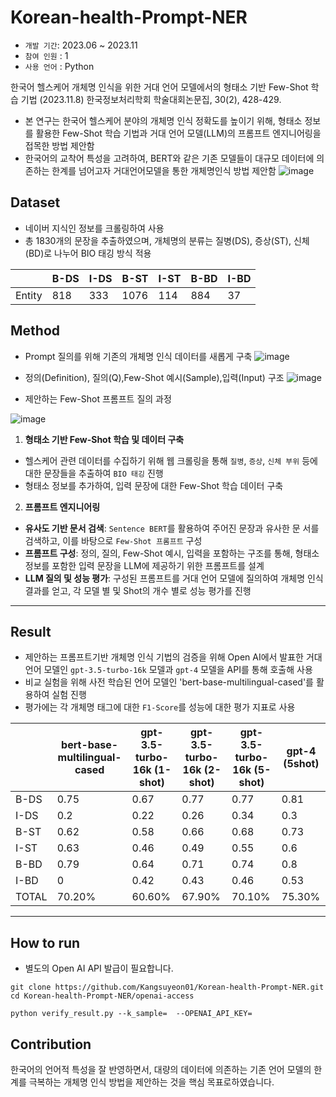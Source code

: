 # Korean-health-Prompt-NER

- `개발 기간`: 2023.06 ~ 2023.11
- `참여 인원` : 1
- `사용 언어` : Python


한국어 헬스케어 개체명 인식을 위한 거대 언어 모델에서의 형태소 기반 Few-Shot 학습 기법 (2023.11.8) 한국정보처리학회 학술대회논문집, 30(2), 428-429. 


- 본 연구는 한국어 헬스케어 분야의 개체명 인식 정확도를 높이기 위해, 형태소 정보를 활용한 Few-Shot 학습 기법과 거대 언어 모델(LLM)의 프롬프트 엔지니어링을 접목한 방법 제안함
- 한국어의 교착어 특성을 고려하여, BERT와 같은 기존 모델들이 대규모 데이터에 의존하는 한계를 넘어고자 거대언어모델을 통한 개체명인식 방법 제안함
![image](https://github.com/Kangsuyeon01/Korean-health-Prompt-NER/assets/94098065/252fa130-6e79-4c96-81dd-42f1c1a93d26)

## Dataset
- 네이버 지식인 정보를 크롤링하여 사용
- 총 1830개의 문장을 추출하였으며, 개체명의 분류는 질병(DS), 증상(ST), 신체(BD)로 나누어 BIO 태깅 방식 적용

|      | B-DS | I-DS | B-ST | I-ST | B-BD | I-BD |
|------|------|------|------|------|------|------|
| Entity| 818  | 333  | 1076 | 114  | 884  | 37   |

## Method
- Prompt 질의를 위해 기존의 개체명 인식 데이터를 새롭게 구축
![image](https://github.com/Kangsuyeon01/Korean-health-Prompt-NER/assets/94098065/3a6742f4-f72a-43ba-836a-3a6fefbc350f)

- 정의(Definition), 질의(Q),Few-Shot 예시(Sample),입력(Input) 구조
![image](https://github.com/Kangsuyeon01/Korean-health-Prompt-NER/assets/94098065/b8555668-c944-4ddf-ac6e-8b3850630d70)

- 제안하는 Few-Shot 프롬프트 질의 과정
  
![image](https://github.com/Kangsuyeon01/Korean-health-Prompt-NER/assets/94098065/1df6d869-60e7-4949-8113-7a0b7ea9bc6c)


1. __형태소 기반 Few-Shot 학습 및 데이터 구축__
  - 헬스케어 관련 데이터를 수집하기 위해 웹 크롤링을 통해 `질병`, `증상`, `신체 부위` 
    등에 대한 문장들을 추출하여 `BIO 태깅` 진행
  - 형태소 정보를 추가하여, 입력 문장에 대한 Few-Shot 학습 데이터 구축
2. __프롬프트 엔지니어링__
  - __유사도 기반 문서 검색__: `Sentence BERT`를 활용하여 주어진 문장과 유사한 문
    서를 검색하고, 이를 바탕으로 `Few-Shot 프롬프트` 구성
  - __프롬프트 구성__: 정의, 질의, Few-Shot 예시, 입력을  포함하는 구조를 통해, 
    형태소 정보를 포함한 입력 문장을 LLM에 제공하기 위한 프롬프트를 설계
  - __LLM 질의 및 성능 평가__: 구성된 프롬프트를 거대 언어 모델에 질의하여 개체명 
    인식 결과를 얻고, 각 모델 별 및 Shot의 개수 별로 성능 평가를 진행


---
## Result
- 제안하는 프롬프트기반 개체명 인식 기법의 검증을 위해 Open AI에서 발표한 거대 언어 모델인 `gpt-3.5-turbo-16k` 모델과 `gpt-4` 모델을 API를 통해 호출해 사용
- 비교 실험을 위해 사전 학습된 언어 모델인 'bert-base-multilingual-cased'를 활용하여 실험 진행
- 평가에는 각 개체명 태그에 대한 `F1-Score`를 성능에 대한 평가 지표로 사용

|      | bert-base-multilingual-cased | gpt-3.5-turbo-16k (1-shot)  | gpt-3.5-turbo-16k (2-shot) | gpt-3.5-turbo-16k (5-shot) | __gpt-4 (5shot)__|
|------|-------------------------------|-------------------|--------|--------|--------|
| B-DS | 0.75                          | 0.67              | 0.77   | 0.77   | 0.81   |
| I-DS | 0.2                           | 0.22              | 0.26   | 0.34   | 0.3    |
| B-ST | 0.62                          | 0.58              | 0.66   | 0.68   | 0.73   |
| I-ST | 0.63                          | 0.46              | 0.49   | 0.55   | 0.6    | 
| B-BD | 0.79                          | 0.64              | 0.71   | 0.74   | 0.8    | 
| I-BD | 0                             | 0.42              | 0.43   | 0.46   | 0.53   | 
| TOTAL| 70.20%                        | 60.60%            | 67.90% | 70.10% | 75.30% | 

---
## How to run

* 별도의 Open AI API 발급이 필요합니다.
```
git clone https://github.com/Kangsuyeon01/Korean-health-Prompt-NER.git
cd Korean-health-Prompt-NER/openai-access
```
```
python verify_result.py --k_sample=  --OPENAI_API_KEY=
```

## Contribution
한국어의 언어적 특성을 잘 반영하면서, 대량의 데이터에 의존하는 기존 언어 모델의 한계를 극복하는 개체명 인식 방법을 제안하는 것을 핵심 목표로하였습니다. 



